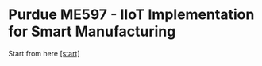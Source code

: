 # Purdue ME597 - IIoT Implementation for Smart Manufacturing
Start from here [[start]](https://colab.research.google.com/github/Eunseob/purdue_me597/blob/main/index.ipynb)
